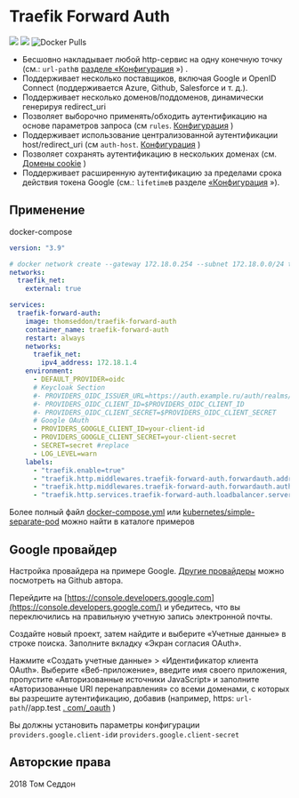 # Traefik Forward Auth

[![](https://img.shields.io/github/stars/thomseddon/traefik-forward-auth?label=%E2%AD%90%20Stars)](https://github.com/thomseddon/traefik-forward-auth)
[![](https://img.shields.io/github/v/release/thomseddon/traefik-forward-auth?label=%F0%9F%9A%80%20Release)](https://github.com/thomseddon/traefik-forward-auth/releases/latest)
![Docker Pulls](https://img.shields.io/docker/pulls/thomseddon/traefik-forward-auth.svg)

-   Бесшовно накладывает любой http-сервис на одну конечную точку (см.: `url-path`в [разделе «Конфигурация](https://github.com/thomseddon/traefik-forward-auth#configuration) ») .
-   Поддерживает несколько поставщиков, включая Google и OpenID Connect (поддерживается Azure, Github, Salesforce и т. д.).
-   Поддерживает несколько доменов/поддоменов, динамически генерируя redirect\_uri
-   Позволяет выборочно применять/обходить аутентификацию на основе параметров запроса (см `rules`. [Конфигурация](https://github.com/thomseddon/traefik-forward-auth#configuration) )
-   Поддерживает использование централизованной аутентификации host/redirect\_uri (см `auth-host`. [Конфигурация](https://github.com/thomseddon/traefik-forward-auth#configuration) )
-   Позволяет сохранять аутентификацию в нескольких доменах (см. [Домены cookie](https://github.com/thomseddon/traefik-forward-auth#cookie-domains) )
-   Поддерживает расширенную аутентификацию за пределами срока действия токена Google (см.: `lifetime`в разделе [«Конфигурация](https://github.com/thomseddon/traefik-forward-auth#configuration) »).

## Применение

docker-compose

```yaml
version: "3.9"

# docker network create --gateway 172.18.0.254 --subnet 172.18.0.0/24 traefik_net
networks:
  traefik_net:
    external: true

services:
  traefik-forward-auth:
    image: thomseddon/traefik-forward-auth
    container_name: traefik-forward-auth
    restart: always
    networks:
      traefik_net:
        ipv4_address: 172.18.1.4
    environment:
      - DEFAULT_PROVIDER=oidc
      # Keycloak Section
      #- PROVIDERS_OIDC_ISSUER_URL=https://auth.example.ru/auth/realms/traefik #for keycloak
      #- PROVIDERS_OIDC_CLIENT_ID=$PROVIDERS_OIDC_CLIENT_ID
      #- PROVIDERS_OIDC_CLIENT_SECRET=$PROVIDERS_OIDC_CLIENT_SECRET
      # Google OAuth
      - PROVIDERS_GOOGLE_CLIENT_ID=your-client-id
      - PROVIDERS_GOOGLE_CLIENT_SECRET=your-client-secret
      - SECRET=secret #replace
      - LOG_LEVEL=warn
    labels:
      - "traefik.enable=true"
      - "traefik.http.middlewares.traefik-forward-auth.forwardauth.address=http://traefik-forward-auth:4181"
      - "traefik.http.middlewares.traefik-forward-auth.forwardauth.authResponseHeaders=X-Forwarded-User"
      - "traefik.http.services.traefik-forward-auth.loadbalancer.server.port=4181"
```

Более полный файл [docker-compose.yml](https://github.com/thomseddon/traefik-forward-auth/blob/master/examples/traefik-v2/swarm/docker-compose.yml) или [kubernetes/simple-separate-pod](https://github.com/thomseddon/traefik-forward-auth/blob/master/examples/traefik-v2/kubernetes/simple-separate-pod/) можно найти в каталоге примеров

## Google провайдер

Настройка провайдера на примере Google. [Другие провайдеры](https://github.com/thomseddon/traefik-forward-auth/wiki/Provider-Setup) можно посмотреть на Github автора.

Перейдите на [https://console.developers.google.com](https://console.developers.google.com/) и убедитесь, что вы переключились на правильную учетную запись электронной почты.

Создайте новый проект, затем найдите и выберите «Учетные данные» в строке поиска. Заполните вкладку «Экран согласия OAuth».

Нажмите «Создать учетные данные» > «Идентификатор клиента OAuth». Выберите «Веб-приложение», введите имя своего приложения, пропустите «Авторизованные источники JavaScript» и заполните «Авторизованные URI перенаправления» со всеми доменами, с которых вы разрешите аутентификацию, добавив (например, https: `url-path`//app.test [. com/\_oauth](https://app.test.com/_oauth) )

Вы должны установить параметры конфигурации `providers.google.client-id`и `providers.google.client-secret`

## Авторские права

2018 Том Седдон